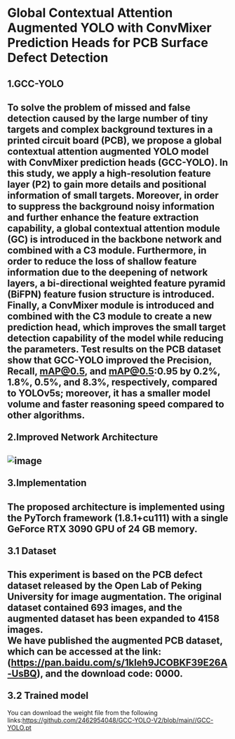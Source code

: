Global Contextual Attention Augmented YOLO with ConvMixer Prediction Heads for PCB Surface Defect Detection
=
1.GCC-YOLO
----
To solve the problem of missed and false detection caused by the large number of tiny targets and complex background textures in a printed circuit board (PCB), we propose a global contextual attention augmented YOLO model with ConvMixer prediction heads (GCC-YOLO). In this study, we apply a high-resolution feature layer (P2) to gain more details and positional information of small targets. Moreover, in order to suppress the background noisy information and further enhance the feature extraction capability, a global contextual attention module (GC) is introduced in the backbone network and combined with a C3 module. Furthermore, in order to reduce the loss of shallow feature information due to the deepening of network layers, a bi-directional weighted feature pyramid (BiFPN) feature fusion structure is introduced. Finally, a ConvMixer module is introduced and combined with the C3 module to create a new prediction head, which improves the small target detection capability of the model while reducing the parameters. Test results on the PCB dataset show that GCC-YOLO improved the Precision, Recall, mAP@0.5, and mAP@0.5:0.95 by 0.2%, 1.8%, 0.5%, and 8.3%, respectively, compared to YOLOv5s; moreover, it has a smaller model volume and faster reasoning speed compared to other algorithms.  <br>  <br>
2.Improved Network Architecture
----
![image](https://github.com/2462954048/GCC-YOLO-V2/assets/45593319/2d8fd4d8-20a4-4692-8e82-bd3a685440cd)  <br>  <br>
3.Implementation
----
The proposed architecture is implemented using the PyTorch framework (1.8.1+cu111) with a single GeForce RTX 3090 GPU of 24 GB memory.  <br>  <br>
3.1 Dataset
-----
This experiment is based on the PCB defect dataset released by the Open Lab of Peking University for image augmentation. The original dataset contained 693 images, and the augmented dataset has been expanded to 4158 images.   <br>
We have published the augmented PCB dataset, which can be accessed at the link: (https://pan.baidu.com/s/1kIeh9JCOBKF39E26A-UsBQ), and the download code: 0000.  <br>  <br>
3.2 Trained model
-----
You can download the weight file from the following links:https://github.com/2462954048/GCC-YOLO-V2/blob/main//GCC-YOLO.pt  <br>  <br>



